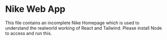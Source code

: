 # Nike Web App

This file contains an incomplete Nike Homepage which is used to understand the realworld working of React and Tailwind.
Please install Node to access and run this.
